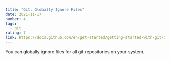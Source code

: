 ```yaml
---
title: "Git: Globally Ignore Files"
date: 2021-11-17
number: 4
tags:
  - git
rating: 7
link: https://docs.github.com/en/get-started/getting-started-with-git/ignoring-files#configuring-ignored-files-for-all-repositories-on-your-computer
---
```


You can globally ignore files for all git repositories on your system.

